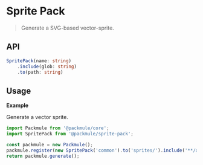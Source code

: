 # Sprite Pack
> Generate a SVG-based vector-sprite.

## API
```ts
SpritePack(name: string)
    .include(glob: string)
    .to(path: string)
```

## Usage

**Example**

Generate a vector sprite.

```ts
import Packmule from '@packmule/core';
import SpritePack from '@packmule/sprite-pack';

const packmule = new Packmule();
packmule.register(new SpritePack('common').to('sprites/').include('**/assets/base/icons/common/*.svg'));
return packmule.generate();
```
